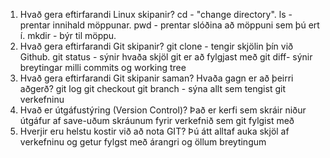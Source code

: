 1. Hvað gera eftirfarandi Linux skipanir?
    cd - "change directory".
    ls - prentar innihald möppunar.
    pwd - prentar slóðina að möppuni sem þú ert í.
    mkdir - býr til möppu.
2. Hvað gera eftirfarandi Git skipanir?
    git clone - tengir skjölin þín við Github.
    git status - sýnir hvaða skjöl git er að fylgjast með
    git diff- sýnir breytingar milli commits og working tree
3. Hvað gera eftirfarandi Git skipanir saman? Hvaða gagn er að þeirri aðgerð?
    git log
    git checkout
    git branch - sýna allt sem tengist git verkefninu
4. Hvað er útgáfustýring (Version Control)?
    Það er kerfi sem skráir niður útgáfur af save-uðum skráunum
    fyrir verkefnið sem git fylgist með
5. Hverjir eru helstu kostir við að nota GIT?
    Þú átt alltaf auka skjöl af verkefninu og getur fylgst með árangri og öllum breytingum
